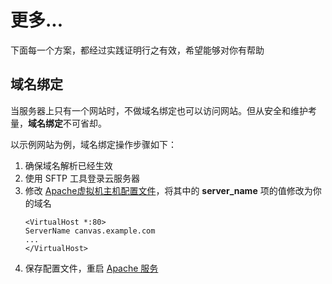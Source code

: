 # 更多...

下面每一个方案，都经过实践证明行之有效，希望能够对你有帮助

## 域名绑定

当服务器上只有一个网站时，不做域名绑定也可以访问网站。但从安全和维护考量，**域名绑定**不可省却。

以示例网站为例，域名绑定操作步骤如下：

1. 确保域名解析已经生效  
2. 使用 SFTP 工具登录云服务器
3. 修改 [Apache虚拟机主机配置文件](/zh/stack-components.md#apache)，将其中的 **server_name** 项的值修改为你的域名
   ```text
   <VirtualHost *:80>
   ServerName canvas.example.com
   ...
   </VirtualHost>
   ```
4. 保存配置文件，重启 [Apache 服务](/zh/admin-services.md#apache)
